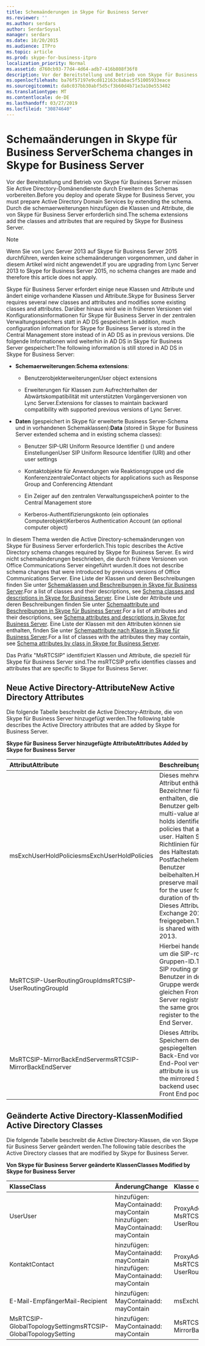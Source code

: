 ```yaml
---
title: Schemaänderungen in Skype für Business Server
ms.reviewer: ''
ms.author: serdars
author: SerdarSoysal
manager: serdars
ms.date: 10/20/2015
ms.audience: ITPro
ms.topic: article
ms.prod: skype-for-business-itpro
localization_priority: Normal
ms.assetid: d760cb93-77d4-4d64-adb7-416b808f36f8
description: Vor der Bereitstellung und Betrieb von Skype für Business Server müssen Sie Active Directory-Domänendienste durch Erweitern des Schemas vorbereiten. Durch die schemaerweiterungen hinzufügen die Klassen und Attribute, die von Skype für Business Server erforderlich sind.
ms.openlocfilehash: ba76f57197e9cd812163c8abac5f51005933eace
ms.sourcegitcommit: da8c037bb30abf5d5cf3b60d4b71e3a10e553402
ms.translationtype: MT
ms.contentlocale: de-DE
ms.lasthandoff: 03/27/2019
ms.locfileid: "30874640"
---
```

# <a name="schema-changes-in-skype-for-business-server"></a><span data-ttu-id="99cd8-104">Schemaänderungen in Skype für Business Server</span><span class="sxs-lookup"><span data-stu-id="99cd8-104">Schema changes in Skype for Business Server</span></span>
 
<span data-ttu-id="99cd8-105">Vor der Bereitstellung und Betrieb von Skype für Business Server müssen Sie Active Directory-Domänendienste durch Erweitern des Schemas vorbereiten.</span><span class="sxs-lookup"><span data-stu-id="99cd8-105">Before you deploy and operate Skype for Business Server, you must prepare Active Directory Domain Services by extending the schema.</span></span> <span data-ttu-id="99cd8-106">Durch die schemaerweiterungen hinzufügen die Klassen und Attribute, die von Skype für Business Server erforderlich sind.</span><span class="sxs-lookup"><span data-stu-id="99cd8-106">The schema extensions add the classes and attributes that are required by Skype for Business Server.</span></span>

> [!NOTE]
> <span data-ttu-id="99cd8-107">Wenn Sie von Lync Server 2013 auf Skype für Business Server 2015 durchführen, werden keine schemaänderungen vorgenommen, und daher in diesem Artikel wird nicht angewendet.</span><span class="sxs-lookup"><span data-stu-id="99cd8-107">If you are upgrading from Lync Server 2013 to Skype for Business Server 2015, no schema changes are made and therefore this article does not apply.</span></span>
  
<span data-ttu-id="99cd8-108">Skype für Business Server erfordert einige neue Klassen und Attribute und ändert einige vorhandene Klassen und Attribute.</span><span class="sxs-lookup"><span data-stu-id="99cd8-108">Skype for Business Server requires several new classes and attributes and modifies some existing classes and attributes.</span></span> <span data-ttu-id="99cd8-109">Darüber hinaus wird wie in früheren Versionen viel Konfigurationsinformationen für Skype für Business Server in der zentralen Verwaltungsspeichers statt in AD DS gespeichert.</span><span class="sxs-lookup"><span data-stu-id="99cd8-109">In addition, much configuration information for Skype for Business Server is stored in the Central Management store instead of in AD DS as in previous versions.</span></span> <span data-ttu-id="99cd8-110">Die folgende Informationen wird weiterhin in AD DS in Skype für Business Server gespeichert:</span><span class="sxs-lookup"><span data-stu-id="99cd8-110">The following information is still stored in AD DS in Skype for Business Server:</span></span>
  
- <span data-ttu-id="99cd8-111">**Schemaerweiterungen**:</span><span class="sxs-lookup"><span data-stu-id="99cd8-111">**Schema extensions**:</span></span>
    
  - <span data-ttu-id="99cd8-112">Benutzerobjekterweiterungen</span><span class="sxs-lookup"><span data-stu-id="99cd8-112">User object extensions</span></span>
    
  - <span data-ttu-id="99cd8-113">Erweiterungen für Klassen zum Aufrechterhalten der Abwärtskompatibilität mit unterstützten Vorgängerversionen von Lync Server.</span><span class="sxs-lookup"><span data-stu-id="99cd8-113">Extensions for classes to maintain backward compatibility with supported previous versions of Lync Server.</span></span>
    
- <span data-ttu-id="99cd8-114">**Daten** (gespeichert in Skype für erweiterte Business Server-Schema und in vorhandenen Schemaklassen):</span><span class="sxs-lookup"><span data-stu-id="99cd8-114">**Data** (stored in Skype for Business Server extended schema and in existing schema classes):</span></span>
    
  - <span data-ttu-id="99cd8-115">Benutzer SIP-URI Uniform Resource Identifier () und andere Einstellungen</span><span class="sxs-lookup"><span data-stu-id="99cd8-115">User SIP Uniform Resource Identifier (URI) and other user settings</span></span>
    
  - <span data-ttu-id="99cd8-116">Kontaktobjekte für Anwendungen wie Reaktionsgruppe und die Konferenzzentrale</span><span class="sxs-lookup"><span data-stu-id="99cd8-116">Contact objects for applications such as Response Group and Conferencing Attendant</span></span>
    
  - <span data-ttu-id="99cd8-117">Ein Zeiger auf den zentralen Verwaltungsspeicher</span><span class="sxs-lookup"><span data-stu-id="99cd8-117">A pointer to the Central Management store</span></span>
    
  - <span data-ttu-id="99cd8-118">Kerberos-Authentifizierungskonto (ein optionales Computerobjekt)</span><span class="sxs-lookup"><span data-stu-id="99cd8-118">Kerberos Authentication Account (an optional computer object)</span></span>
    
<span data-ttu-id="99cd8-119">In diesem Thema werden die Active Directory-schemaänderungen von Skype für Business Server erforderlich.</span><span class="sxs-lookup"><span data-stu-id="99cd8-119">This topic describes the Active Directory schema changes required by Skype for Business Server.</span></span> <span data-ttu-id="99cd8-120">Es wird nicht schemaänderungen beschrieben, die durch frühere Versionen von Office Communications Server eingeführt wurden.</span><span class="sxs-lookup"><span data-stu-id="99cd8-120">It does not describe schema changes that were introduced by previous versions of Office Communications Server.</span></span> <span data-ttu-id="99cd8-121">Eine Liste der Klassen und deren Beschreibungen finden Sie unter [Schemaklassen und Beschreibungen in Skype für Business Server](schema-classes-and-descriptions.md).</span><span class="sxs-lookup"><span data-stu-id="99cd8-121">For a list of classes and their descriptions, see [Schema classes and descriptions in Skype for Business Server](schema-classes-and-descriptions.md).</span></span> <span data-ttu-id="99cd8-122">Eine Liste der Attribute und deren Beschreibungen finden Sie unter [Schemaattribute und Beschreibungen in Skype für Business Server](schema-attributes-and-descriptions.md).</span><span class="sxs-lookup"><span data-stu-id="99cd8-122">For a list of attributes and their descriptions, see [Schema attributes and descriptions in Skype for Business Server](schema-attributes-and-descriptions.md).</span></span> <span data-ttu-id="99cd8-123">Eine Liste der Klassen mit den Attributen können sie enthalten, finden Sie unter [Schemaattribute nach Klasse in Skype für Business Server](schema-attributes-by-class.md).</span><span class="sxs-lookup"><span data-stu-id="99cd8-123">For a list of classes with the attributes they may contain, see [Schema attributes by class in Skype for Business Server](schema-attributes-by-class.md).</span></span>
  
<span data-ttu-id="99cd8-124">Das Präfix "MsRTCSIP" identifiziert Klassen und Attribute, die speziell für Skype für Business Server sind.</span><span class="sxs-lookup"><span data-stu-id="99cd8-124">The msRTCSIP prefix identifies classes and attributes that are specific to Skype for Business Server.</span></span>
  
## <a name="new-active-directory-attributes"></a><span data-ttu-id="99cd8-125">Neue Active Directory-Attribute</span><span class="sxs-lookup"><span data-stu-id="99cd8-125">New Active Directory Attributes</span></span>

<span data-ttu-id="99cd8-126">Die folgende Tabelle beschreibt die Active Directory-Attribute, die von Skype für Business Server hinzugefügt werden.</span><span class="sxs-lookup"><span data-stu-id="99cd8-126">The following table describes the Active Directory attributes that are added by Skype for Business Server.</span></span>
  
<span data-ttu-id="99cd8-127">**Skype für Business Server hinzugefügte Attribute**</span><span class="sxs-lookup"><span data-stu-id="99cd8-127">**Attributes Added by Skype for Business Server**</span></span>

|<span data-ttu-id="99cd8-128">**Attribut**</span><span class="sxs-lookup"><span data-stu-id="99cd8-128">**Attribute**</span></span>|<span data-ttu-id="99cd8-129">**Beschreibung**</span><span class="sxs-lookup"><span data-stu-id="99cd8-129">**Description**</span></span>|
|:-----|:-----|
|<span data-ttu-id="99cd8-130">msExchUserHoldPolicies</span><span class="sxs-lookup"><span data-stu-id="99cd8-130">msExchUserHoldPolicies</span></span>  <br/> |<span data-ttu-id="99cd8-131">Dieses mehrwertige Attribut enthält Bezeichner für Richtlinien enthalten, die für den Benutzer gelten.</span><span class="sxs-lookup"><span data-stu-id="99cd8-131">This multi-value attribute holds identifiers for hold policies that apply to the user.</span></span> <span data-ttu-id="99cd8-132">Halten Sie, dass Richtlinien für die Dauer des Haltestatus Postfachelemente für den Benutzer beibehalten.</span><span class="sxs-lookup"><span data-stu-id="99cd8-132">Hold policies preserve mailbox items for the user for the duration of the hold.</span></span> <span data-ttu-id="99cd8-133">Dieses Attribut ist für Exchange 2013 freigegeben.</span><span class="sxs-lookup"><span data-stu-id="99cd8-133">This attribute is shared with Exchange 2013.</span></span>  <br/> |
|<span data-ttu-id="99cd8-134">MsRTCSIP-UserRoutingGroupId</span><span class="sxs-lookup"><span data-stu-id="99cd8-134">msRTCSIP-UserRoutingGroupId</span></span>  <br/> |<span data-ttu-id="99cd8-135">Hierbei handelt es sich um die SIP-routing Gruppen-ID.</span><span class="sxs-lookup"><span data-stu-id="99cd8-135">This is the SIP routing group ID.</span></span> <span data-ttu-id="99cd8-136">Benutzer in der gleichen Gruppe werden auf dem gleichen Front-End-Server registriert.</span><span class="sxs-lookup"><span data-stu-id="99cd8-136">Users in the same group will register to the same Front End Server.</span></span>  <br/> |
|<span data-ttu-id="99cd8-137">MsRTCSIP-MirrorBackEndServer</span><span class="sxs-lookup"><span data-stu-id="99cd8-137">msRTCSIP-MirrorBackEndServer</span></span>  <br/> |<span data-ttu-id="99cd8-138">Dieses Attribut wird zum Speichern der gespiegelten SQL Server-Back-End von den Front-End-Pool verwendet.</span><span class="sxs-lookup"><span data-stu-id="99cd8-138">This attribute is used to store the mirrored SQL Server backend used by the Front End pool.</span></span>  <br/> |
   
## <a name="modified-active-directory-classes"></a><span data-ttu-id="99cd8-139">Geänderte Active Directory-Klassen</span><span class="sxs-lookup"><span data-stu-id="99cd8-139">Modified Active Directory Classes</span></span>

<span data-ttu-id="99cd8-140">Die folgende Tabelle beschreibt die Active Directory-Klassen, die von Skype für Business Server geändert werden.</span><span class="sxs-lookup"><span data-stu-id="99cd8-140">The following table describes the Active Directory classes that are modified by Skype for Business Server.</span></span>
  
<span data-ttu-id="99cd8-141">**Von Skype für Business Server geänderte Klassen**</span><span class="sxs-lookup"><span data-stu-id="99cd8-141">**Classes Modified by Skype for Business Server**</span></span>

|<span data-ttu-id="99cd8-142">**Klasse**</span><span class="sxs-lookup"><span data-stu-id="99cd8-142">**Class**</span></span>|<span data-ttu-id="99cd8-143">**Änderung**</span><span class="sxs-lookup"><span data-stu-id="99cd8-143">**Change**</span></span>|<span data-ttu-id="99cd8-144">**Klasse oder eines Attributs**</span><span class="sxs-lookup"><span data-stu-id="99cd8-144">**Class or Attribute**</span></span>|
|:-----|:-----|:-----|
|<span data-ttu-id="99cd8-145">User</span><span class="sxs-lookup"><span data-stu-id="99cd8-145">User</span></span>  <br/> |<span data-ttu-id="99cd8-146">hinzufügen: MayContain</span><span class="sxs-lookup"><span data-stu-id="99cd8-146">add: mayContain</span></span>  <br/> <span data-ttu-id="99cd8-147">hinzufügen: MayContain</span><span class="sxs-lookup"><span data-stu-id="99cd8-147">add: mayContain</span></span>  <br/> |<span data-ttu-id="99cd8-148">ProxyAddresses</span><span class="sxs-lookup"><span data-stu-id="99cd8-148">ProxyAddresses</span></span>  <br/> <span data-ttu-id="99cd8-149">MsRTCSIP-UserRoutingGroupId</span><span class="sxs-lookup"><span data-stu-id="99cd8-149">msRTCSIP-UserRoutingGroupId</span></span>  <br/> |
|<span data-ttu-id="99cd8-150">Kontakt</span><span class="sxs-lookup"><span data-stu-id="99cd8-150">Contact</span></span>  <br/> |<span data-ttu-id="99cd8-151">hinzufügen: MayContain</span><span class="sxs-lookup"><span data-stu-id="99cd8-151">add: mayContain</span></span>  <br/> <span data-ttu-id="99cd8-152">hinzufügen: MayContain</span><span class="sxs-lookup"><span data-stu-id="99cd8-152">add: mayContain</span></span>  <br/> |<span data-ttu-id="99cd8-153">ProxyAddresses</span><span class="sxs-lookup"><span data-stu-id="99cd8-153">ProxyAddresses</span></span>  <br/> <span data-ttu-id="99cd8-154">MsRTCSIP-UserRoutingGroupId</span><span class="sxs-lookup"><span data-stu-id="99cd8-154">msRTCSIP-UserRoutingGroupId</span></span>  <br/> |
|<span data-ttu-id="99cd8-155">E-Mail-Empfänger</span><span class="sxs-lookup"><span data-stu-id="99cd8-155">Mail-Recipient</span></span>  <br/> |<span data-ttu-id="99cd8-156">hinzufügen: MayContain</span><span class="sxs-lookup"><span data-stu-id="99cd8-156">add: mayContain</span></span>  <br/> |<span data-ttu-id="99cd8-157">msExchUserHoldPolicies</span><span class="sxs-lookup"><span data-stu-id="99cd8-157">msExchUserHoldPolicies</span></span>  <br/> |
|<span data-ttu-id="99cd8-158">MsRTCSIP-GlobalTopologySetting</span><span class="sxs-lookup"><span data-stu-id="99cd8-158">msRTCSIP-GlobalTopologySetting</span></span>  <br/> |<span data-ttu-id="99cd8-159">hinzufügen: MayContain</span><span class="sxs-lookup"><span data-stu-id="99cd8-159">add: mayContain</span></span>  <br/> |<span data-ttu-id="99cd8-160">MsRTCSIP-MirrorBackEndServer</span><span class="sxs-lookup"><span data-stu-id="99cd8-160">msRTCSIP-MirrorBackEndServer</span></span>  <br/> |
   

